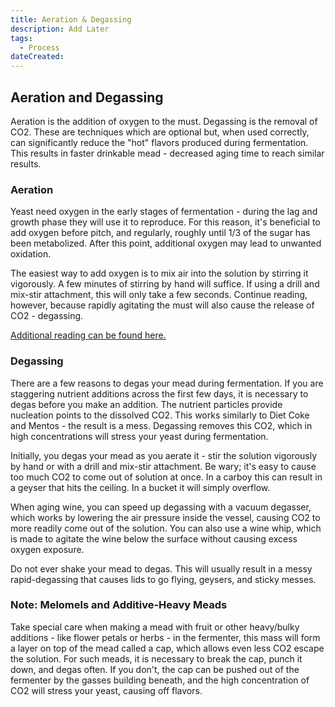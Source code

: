 ```yaml
---
title: Aeration & Degassing
description: Add Later
tags:
  - Process 
dateCreated:
---
```


## Aeration and Degassing

Aeration is the addition of oxygen to the must. Degassing is the removal of CO2. These are techniques which are optional but, when used correctly, can significantly reduce the "hot" flavors produced during fermentation. This results in faster drinkable mead - decreased aging time to reach similar results.

### Aeration

Yeast need oxygen in the early stages of fermentation - during the lag and growth phase they will use it to reproduce. For this reason, it's beneficial to add oxygen before pitch, and regularly, roughly until 1/3 of the sugar has been metabolized. After this point, additional oxygen may lead to unwanted oxidation.

The easiest way to add oxygen is to mix air into the solution by stirring it vigorously. A few minutes of stirring by hand will suffice. If using a drill and mix-stir attachment, this will only take a few seconds. Continue reading, however, because rapidly agitating the must will also cause the release of CO2 - degassing.

[Additional reading can be found here.](https://www.wyeastlab.com/oxygenation/)

### Degassing

There are a few reasons to degas your mead during fermentation. If you are staggering nutrient additions across the first few days, it is necessary to degas before you make an addition. The nutrient particles provide nucleation points to the dissolved CO2. This works similarly to Diet Coke and Mentos - the result is a mess. Degassing removes this CO2, which in high concentrations will stress your yeast during fermentation.

Initially, you degas your mead as you aerate it - stir the solution vigorously by hand or with a drill and mix-stir attachment. Be wary; it's easy to cause too much CO2 to come out of solution at once. In a carboy this can result in a geyser that hits the ceiling. In a bucket it will simply overflow.

When aging wine, you can speed up degassing with a vacuum degasser, which works by lowering the air pressure inside the vessel, causing CO2 to more readily come out of the solution. You can also use a wine whip, which is made to agitate the wine below the surface without causing excess oxygen exposure.

Do not ever shake your mead to degas. This will usually result in a messy rapid-degassing that causes lids to go flying, geysers, and sticky messes.

### Note: Melomels and Additive-Heavy Meads

Take special care when making a mead with fruit or other heavy/bulky additions - like flower petals or herbs - in the fermenter, this mass will form a layer on top of the mead called a cap, which allows even less CO2 escape the solution.  For such meads, it is necessary to break the cap, punch it down, and degas often. If you don't, the cap can be pushed out of the fermenter by the gasses building beneath, and the high concentration of CO2 will stress your yeast, causing off flavors.
